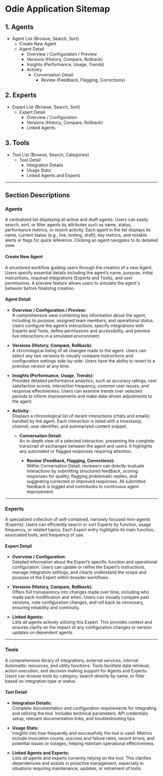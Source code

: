# Odie Application Sitemap

## 1. Agents
- Agent List (Browse, Search, Sort)
  - Create New Agent
  - Agent Detail
    - Overview / Configuration / Preview
    - Versions (History, Compare, Rollback)
    - Insights (Performance, Usage, Trends)
    - Activity
      - Conversation Detail
        - Review (Feedback, Flagging, Corrections)

## 2. Experts
- Expert List (Browse, Search, Sort)
  - Expert Detail
    - Overview / Configuration
    - Versions (History, Compare, Rollback)
    - Linked Agents

## 3. Tools
- Tool List (Browse, Search, Categories)
  - Tool Detail
    - Integration Details
    - Usage Stats
    - Linked Agents and Experts

---

## Section Descriptions

### Agents
A centralized list displaying all active and draft agents. Users can easily search, sort, or filter agents by attributes such as name, status, performance metrics, or recent activity. Each agent in the list displays its name, current status (e.g., live, testing, draft), key metrics, and notable alerts or flags for quick reference. Clicking an agent navigates to its detailed view.

#### Create New Agent
A structured workflow guiding users through the creation of a new Agent. Users specify essential details including the agent’s name, purpose, initial instructions, required integrations (Experts and Tools), and user permissions. A preview feature allows users to simulate the agent's behavior before finalizing creation.

#### Agent Detail
- **Overview / Configuration / Preview:**  
  A comprehensive view combining key information about the agent, including its purpose, assigned team members, and operational status. Users configure the agent’s instructions, specify integrations with Experts and Tools, define permissions and accessibility, and preview live interactions in a simulated environment.

- **Versions (History, Compare, Rollback):**  
  A chronological listing of all changes made to the agent. Users can select any two versions to visually compare instructions and configuration settings side-by-side. Users have the ability to revert to a previous version at any time.

- **Insights (Performance, Usage, Trends):**  
  Provides detailed performance analytics, such as accuracy ratings, user satisfaction scores, interaction frequency, common user issues, and response effectiveness. Users can examine trends over selected periods to inform improvements and make data-driven adjustments to the agent.

- **Activity:**  
  Displays a chronological list of recent interactions (chats and emails) handled by the agent. Each interaction is listed with a timestamp, channel, user identifier, and summarized content snippet.

  - **Conversation Detail:**  
    An in-depth view of a selected interaction, presenting the complete transcript of exchanges between the agent and users. It highlights any automated or flagged responses requiring attention.

    - **Review (Feedback, Flagging, Corrections):**  
      Within Conversation Detail, reviewers can directly evaluate interactions by submitting structured feedback, scoring responses for quality, flagging problematic replies, and suggesting corrected or improved responses. All submitted feedback is logged and contributes to continuous agent improvement.

---

### Experts
A specialized collection of self-contained, narrowly focused mini-agents (Experts). Users can efficiently search or sort Experts by function, usage frequency, or related topics. Each Expert entry highlights its main function, associated tools, and frequency of use.

#### Expert Detail
- **Overview / Configuration:**  
  Detailed information about the Expert’s specific function and operational configuration. Users can update or refine the Expert’s instructions, manage integration settings, and clearly understand the scope and purpose of the Expert within broader workflows.

- **Versions (History, Compare, Rollback):**  
  Offers full transparency into changes made over time, including who made each modification and when. Users can visually compare past versions, note configuration changes, and roll back as necessary, ensuring reliability and continuity.

- **Linked Agents:**  
  Lists all agents actively utilizing this Expert. This provides context and ensures clarity on the impact of any configuration changes or version updates on dependent agents.

---

### Tools
A comprehensive library of integrations, external services, internal Automattic resources, and utility functions. Tools facilitate data retrieval, action execution, and decision-making support for Agents and Experts. Users can browse tools by category, search directly by name, or filter based on integration type or status.

#### Tool Detail
- **Integration Details:**  
  Complete documentation and configuration requirements for integrating and utilizing the tool. Includes technical parameters, API credentials setup, relevant documentation links, and troubleshooting tips.

- **Usage Stats:**  
  Insights into how frequently and successfully the tool is used. Metrics include invocation counts, success and failure rates, recent errors, and potential issues or outages, helping maintain operational effectiveness.

- **Linked Agents and Experts:**  
  Lists all agents and experts currently relying on the tool. This clarifies dependencies and assists in proactive management, especially in situations requiring maintenance, updates, or retirement of tools.
